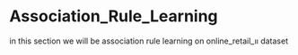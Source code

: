# Association_Rule_Learning
in this section we will be association rule learning on online_retail_ıı dataset

